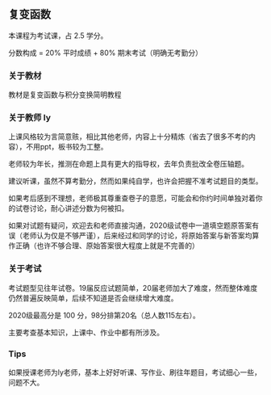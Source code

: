 ## 复变函数

本课程为考试课，占 2.5 学分。

分数构成 = 20% 平时成绩 + 80% 期末考试（明确无考勤分）

### 关于教材

教材是复变函数与积分变换简明教程

### 关于教师 ly

上课风格较为言简意赅，相比其他老师，内容上十分精炼（省去了很多不考的内容），不用ppt，板书较为工整。

老师较为年长，推测在命题上具有更大的指导权，去年负责批改全卷压轴题。

建议听课，虽然不算考勤分，然而如果纯自学，也许会把握不准考试题目的类型。

如果考后感到不理想，老师极其尊重查卷子的意愿，可能会和你约时间单独对着你的试卷讨论，耐心讲述分数为何被扣。

如果对试题有疑问，欢迎去和老师直接沟通，2020级试卷中一道填空题原答案有误（老师认为仅是不够严谨），后来经过和同学的讨论，将原始答案与新答案均算作正确（也许不够合理、原始答案很大程度上就是不完善的）

### 关于考试

考试题型见往年试卷。19届反应试题简单，20届老师加大了难度，然而整体难度仍然普遍反映简单，后续不知道是否会继续增大难度。

2020级最高分是 100 分，98分排第20名（总人数115左右）。

主要考查基本知识，上课中、作业中都有所涉及。

### Tips

如果授课老师为ly老师，基本上好好听课、写作业、刷往年题目，考试细心一些，问题不大。
